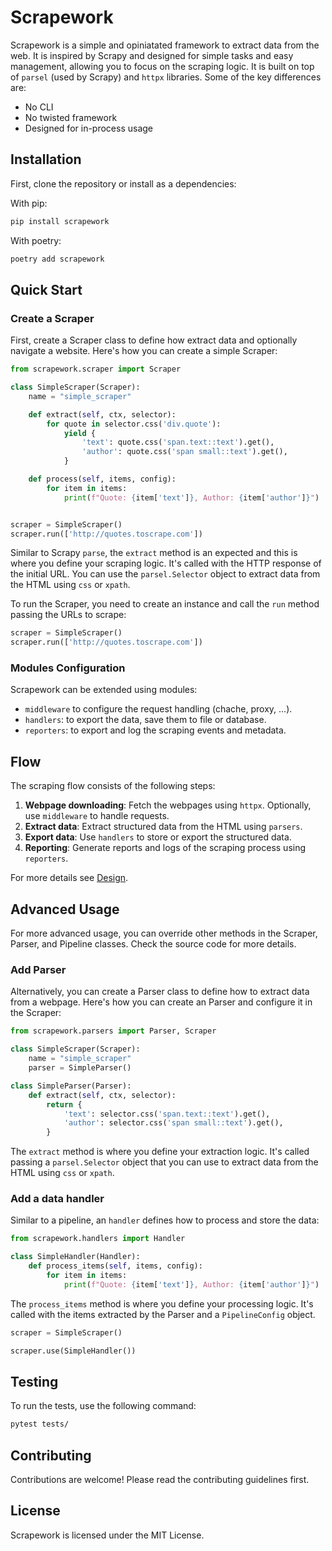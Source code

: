 # Scrapework

Scrapework is a simple and opiniatated framework to extract data from the web. It is inspired by Scrapy and designed for simple tasks and easy management, allowing you to focus on the scraping logic. It is built on top of `parsel` (used by Scrapy) and `httpx` libraries. Some of the key differences are:

- No CLI
- No twisted framework
- Designed for in-process usage

## Installation

First, clone the repository or install as a dependencies:

With pip:

```sh
pip install scrapework
```

With poetry:

```sh
poetry add scrapework
```

## Quick Start

### Create a Scraper

First, create a Scraper class to define how extract data and optionally navigate a website. Here's how you can create a simple Scraper:

```python
from scrapework.scraper import Scraper

class SimpleScraper(Scraper):
    name = "simple_scraper"

    def extract(self, ctx, selector):
        for quote in selector.css('div.quote'):
            yield {
                'text': quote.css('span.text::text').get(),
                'author': quote.css('span small::text').get(),
            }

    def process(self, items, config):
        for item in items:
            print(f"Quote: {item['text']}, Author: {item['author']}")


scraper = SimpleScraper()
scraper.run(['http://quotes.toscrape.com'])

```

Similar to Scrapy `parse`, the `extract` method is an expected and this is where you define your scraping logic. It's called with the HTTP response of the initial URL. You can use the `parsel.Selector` object to extract data from the HTML using `css` or `xpath`.

To run the Scraper, you need to create an instance and call the `run` method passing the URLs to scrape:

```python
scraper = SimpleScraper()
scraper.run(['http://quotes.toscrape.com'])
```

### Modules Configuration

Scrapework can be extended using modules:

- `middleware` to configure the request handling (chache, proxy, ...).
- `handlers`: to export the data, save them to file or database.
- `reporters`: to export and log the scraping events and metadata.

## Flow

The scraping flow consists of the following steps:

1. **Webpage downloading**: Fetch the webpages using `httpx`. Optionally, use `middleware` to handle requests.
2. **Extract data**: Extract structured data from the HTML using `parsers`.
3. **Export data**: Use `handlers` to store or export the structured data.
4. **Reporting**: Generate reports and logs of the scraping process using `reporters`.

For more details see [Design](docs/Design.md).

## Advanced Usage

For more advanced usage, you can override other methods in the Scraper, Parser, and Pipeline classes. Check the source code for more details.

### Add Parser

Alternatively, you can create a Parser class to define how to extract data from a webpage. Here's how you can create an Parser and configure it in the Scraper:

```python
from scrapework.parsers import Parser, Scraper

class SimpleScraper(Scraper):
    name = "simple_scraper"
    parser = SimpleParser()

class SimpleParser(Parser):
    def extract(self, ctx, selector):
        return {
            'text': selector.css('span.text::text').get(),
            'author': selector.css('span small::text').get(),
        }
```

The `extract` method is where you define your extraction logic. It's called passing a `parsel.Selector` object that you can use to extract data from the HTML using `css` or `xpath`.

### Add a data handler

Similar to a pipeline, an `handler` defines how to process and store the data:

```python
from scrapework.handlers import Handler

class SimpleHandler(Handler):
    def process_items(self, items, config):
        for item in items:
            print(f"Quote: {item['text']}, Author: {item['author']}")
```

The `process_items` method is where you define your processing logic. It's called with the items extracted by the Parser and a `PipelineConfig` object.

```python
scraper = SimpleScraper()

scraper.use(SimpleHandler())
```

## Testing

To run the tests, use the following command:

```sh
pytest tests/
```

## Contributing

Contributions are welcome! Please read the contributing guidelines first.

## License

Scrapework is licensed under the MIT License.
